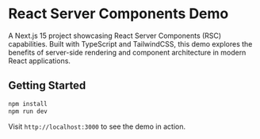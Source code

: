 # React Server Components Demo

A Next.js 15 project showcasing React Server Components (RSC) capabilities. Built with TypeScript and TailwindCSS, this demo explores the benefits of server-side rendering and component architecture in modern React applications.

## Getting Started

```bash
npm install
npm run dev
```

Visit `http://localhost:3000` to see the demo in action.
